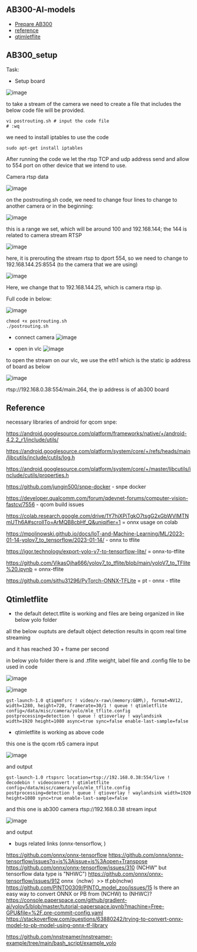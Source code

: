 ## AB300-AI-models
* [Prepare AB300](#ab300_setup)
* [reference](#reference)
* [qtimletflite](#qtimletflite)

## AB300_setup    
Task: 
- Setup board
  
![image](https://github.com/UbaydullohML/AB300-AI-models/assets/75980506/d2106ab6-ae2f-4d8a-92bd-f267509e077c)

to take a stream of the camera we need to create a file that includes the below code file will be provided.

    vi postrouting.sh # input the code file 
    # :wq

we need to install iptables to use the code

    sudo apt-get install iptables


After running the code we let the rtsp TCP and udp address send and allow to 554 port on other device that we intend to use.

Camera rtsp data

![image](https://github.com/UbaydullohML/AB300-AI-models/assets/75980506/6b22c8c9-c70d-452e-b097-da8dbb3ef5d9)

on the postrouting.sh code, we need to change four lines to change to another camera or in the beginning:

![image](https://github.com/UbaydullohML/AB300-AI-models/assets/75980506/7e3e4c3e-d510-4c77-bd51-e6cd6e79cf0a)

this is a range we set, which will be around 100 and 192.168.144; the 144 is related to camera stream RTSP

![image](https://github.com/UbaydullohML/AB300-AI-models/assets/75980506/e75122d2-76a7-4d89-82fd-7bc44d4afc28)

here, it is prerouting the stream rtsp to dport 554, so we need to change to 192.168.144.25:8554 (to the camera that we are using)

![image](https://github.com/UbaydullohML/AB300-AI-models/assets/75980506/f5ef1bf3-8533-48da-8ce1-c185a1421d2e)

Here, we change that to 192.168.144.25, which is camera rtsp ip.


Full code in below:

![image](https://github.com/UbaydullohML/AB300-AI-models/assets/75980506/0ca41fb7-432d-4075-a4b9-e87b3099c8b5)

    chmod +x postrouting.sh
    ./postrouting.sh

- connect camera
![image](https://github.com/UbaydullohML/AB300-AI-models/assets/75980506/bf1aa7be-d661-4ef4-8e23-5fcc25dd30ea)

- open in vlc
![image](https://github.com/UbaydullohML/AB300-AI-models/assets/75980506/161b0274-2e53-46c3-83a4-590ca5eb5577)

to open the stream on our vlc, we use the eth1 which is the static ip address of board as below

![image](https://github.com/UbaydullohML/AB300-AI-models/assets/75980506/3e2dfaea-719a-4cbb-8cd8-4f67920a56e3)

rtsp://192.168.0.38:554/main.264, the ip address is of ab300 board


## Reference
necessary libraries of android for qcom snpe:

https://android.googlesource.com/platform/frameworks/native/+/android-4.2.2_r1/include/utils/

https://android.googlesource.com/platform/system/core/+/refs/heads/main/libcutils/include/cutils/log.h

https://android.googlesource.com/platform/system/core/+/master/libcutils/include/cutils/properties.h

https://github.com/jungin500/snpe-docker    - snpe docker

https://developer.qualcomm.com/forum/qdevnet-forums/computer-vision-fastcv/7556  - qcom build issues

https://colab.research.google.com/drive/1Y7hjXPiTgkO7tsgG2xGbWVlMTNmUTh6A#scrollTo=ArMQB8cbHf_Q&uniqifier=1   = onnx usage on colab

https://mpolinowski.github.io/docs/IoT-and-Machine-Learning/ML/2023-01-14-yolov7_to_tensorflow/2023-01-14/  - onnx to tflite

https://igor.technology/export-yolo-v7-to-tensorflow-lite/     = onnx-to-tflite

https://github.com/VikasOjha666/yolov7_to_tflite/blob/main/yoloV7_to_TFlite%20.ipynb   = onnx-tflite

https://github.com/sithu31296/PyTorch-ONNX-TFLite    = pt - onnx - tflite

## Qtimletflite

- the default detect.tflite is working and files are being organized in like below yolo folder

all the below ouptuts are default object detection results in qcom real time streaming

and it has reached 30 + frame per second

in below yolo folder there is and .tflite weight, label file and .config file to be used in code

![image](https://github.com/UbaydullohML/AB300-AI-models/assets/75980506/5e3f8a27-c19e-4304-ab6b-6bebd2b7ebe0)

![image](https://github.com/UbaydullohML/AB300-AI-models/assets/75980506/998246ab-4127-4150-9dc1-2cf05b232578)

    gst-launch-1.0 qtiqmmfsrc ! video/x-raw\(memory:GBM\), format=NV12, width=1280, height=720, framerate=30/1 ! queue ! qtimletflite config=/data/misc/camera/yolo/mle_tflite.config 
    postprocessing=detection ! queue ! qtioverlay ! waylandsink  width=1920 height=1080 async=true sync=false enable-last-sample=false

- qtimletflite is working as above code

this one is the qcom rb5 camera input

![image](https://github.com/UbaydullohML/AB300-AI-models/assets/75980506/4eee223a-5d61-4ddf-b000-9cb748b5ccd6)

and output

    gst-launch-1.0 rtspsrc location=rtsp://192.168.0.38:554/live ! decodebin ! videoconvert ! qtimletflite config=/data/misc/camera/yolo/mle_tflite.config
    postprocessing=detection ! queue ! qtioverlay ! waylandsink width=1920 height=1080 sync=true enable-last-sample=false

and this one is ab300 camera rtsp://192.168.0.38 stream input

![image](https://github.com/UbaydullohML/AB300-AI-models/assets/75980506/339b8f7e-80e7-4271-832f-af1ddd19f2ac)

and output


- bugs related links (onnx-tensorflow, )
  
https://github.com/onnx/onnx-tensorflow
https://github.com/onnx/onnx-tensorflow/issues?q=is%3Aissue+is%3Aopen+Transpose
https://github.com/onnx/onnx-tensorflow/issues/310     (NCHW" but tensorflow data type is "NHWC")
https://github.com/onnx/onnx-tensorflow/issues/912      onnx（nchw）>> tf.pb(nchw)
https://github.com/PINTO0309/PINTO_model_zoo/issues/15    Is there an easy way to convert ONNX or PB from (NCHW) to (NHWC)?
https://console.paperspace.com/github/gradient-ai/yolov5/blob/master/tutorial-paperspace.ipynb?machine=Free-GPU&file=%2F.pre-commit-config.yaml
https://stackoverflow.com/questions/63880242/trying-to-convert-onnx-model-to-pb-model-using-onnx-tf-library

https://github.com/nnstreamer/nnstreamer-example/tree/main/bash_script/example_yolo

